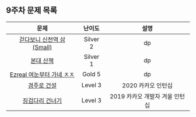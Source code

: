 ## 9주차 문제 목록

|                                        문제                                        |  난이도  |              설명              |
| :--------------------------------------------------------------------------------: | :------: | :----------------------------: |
|        [걷다보니 신천역 삼 (Small)](https://www.acmicpc.net/problem/14650)         | Silver 2 |               dp               |
|                 [본대 산책](https://www.acmicpc.net/problem/12849)                 | Silver 1 |               dp               |
|         [Ezreal 여눈부터 가네 ㅈㅈ](https://www.acmicpc.net/problem/20500)         |  Gold 5  |               dp               |
|   [경주로 건설](https://school.programmers.co.kr/learn/courses/30/lessons/67259)   | Level 3  |       2020 카카오 인턴십       |
| [징검다리 건너기](https://school.programmers.co.kr/learn/courses/30/lessons/64062) | Level 3  | 2019 카카오 개발자 겨울 인턴십 |
